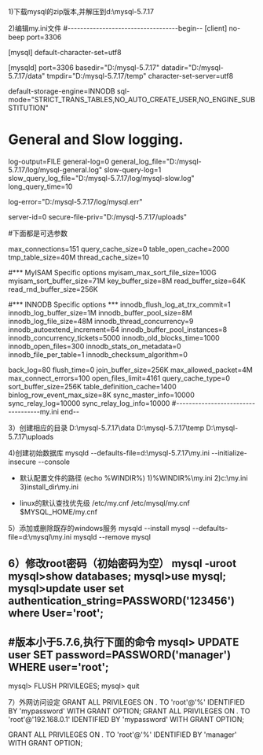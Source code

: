 1)下载mysql的zip版本,并解压到d:\mysql-5.7.17

2)编辑my.ini文件
#-----------------------------------begin--
[client]
no-beep
port=3306
 
[mysql]
default-character-set=utf8
 
[mysqld]
port=3306
basedir="D:/mysql-5.7.17"
datadir="D:/mysql-5.7.17/data"
tmpdir="D:/mysql-5.7.17/temp"
character-set-server=utf8
 
default-storage-engine=INNODB
sql-mode="STRICT_TRANS_TABLES,NO_AUTO_CREATE_USER,NO_ENGINE_SUBSTITUTION"
 
# General and Slow logging.
log-output=FILE
general-log=0
general_log_file="D:/mysql-5.7.17/log/mysql-general.log"
slow-query-log=1
slow_query_log_file="D:/mysql-5.7.17/log/mysql-slow.log"
long_query_time=10
 
log-error="D:/mysql-5.7.17/log/mysql.err"
 
server-id=0
secure-file-priv="D:/mysql-5.7.17/uploads"
 
#下面都是可选参数
 
max_connections=151
query_cache_size=0
table_open_cache=2000
tmp_table_size=40M
thread_cache_size=10
 
#*** MyISAM Specific options
myisam_max_sort_file_size=100G
myisam_sort_buffer_size=71M
key_buffer_size=8M
read_buffer_size=64K
read_rnd_buffer_size=256K
 
#*** INNODB Specific options ***
innodb_flush_log_at_trx_commit=1
innodb_log_buffer_size=1M
innodb_buffer_pool_size=8M
innodb_log_file_size=48M
innodb_thread_concurrency=9
innodb_autoextend_increment=64
innodb_buffer_pool_instances=8
innodb_concurrency_tickets=5000
innodb_old_blocks_time=1000
innodb_open_files=300
innodb_stats_on_metadata=0
innodb_file_per_table=1
innodb_checksum_algorithm=0
 
back_log=80
flush_time=0
join_buffer_size=256K
max_allowed_packet=4M
max_connect_errors=100
open_files_limit=4161
query_cache_type=0
sort_buffer_size=256K
table_definition_cache=1400
binlog_row_event_max_size=8K
sync_master_info=10000
sync_relay_log=10000
sync_relay_log_info=10000
#-----------------------------------my.ini end--


3）创建相应的目录
D:\mysql-5.7.17\data
D:\mysql-5.7.17\temp
D:\mysql-5.7.17\uploads

4)创建初始数据库
mysqld --defaults-file=d:\mysql-5.7.17\my.ini --initialize-insecure --console


* 默认配置文件的路径 (echo %WINDIR%)
1)%WINDIR%\my.ini
2)c:\my.ini
3)install_dir\my.ini

* linux的默认查找优先级
/etc/my.cnf
/etc/mysql/my.cnf
$MYSQL_HOME/my.cnf



5）添加或删除既存的windows服务
mysqld --install mysql --defaults-file=d:\mysql\my.ini
mysqld --remove mysql

6）修改root密码（初始密码为空）
mysql -uroot 
mysql>show databases;
mysql>use mysql;
mysql>update user set authentication_string=PASSWORD('123456') where User='root';
-------------------------------------------------------------------------
#版本小于5.7.6,执行下面的命令
mysql> UPDATE user SET password=PASSWORD('manager') WHERE user='root';
-------------------------------------------------------------------------
mysql> FLUSH PRIVILEGES;
mysql> quit

7）外网访问设定
GRANT ALL PRIVILEGES ON *.* TO 'root'@'%' IDENTIFIED BY 'mypassword' WITH GRANT OPTION;
GRANT ALL PRIVILEGES ON *.* TO 'root'@'192.168.0.1' IDENTIFIED BY 'mypassword' WITH GRANT OPTION;


GRANT ALL PRIVILEGES ON *.* TO 'root'@'%' IDENTIFIED BY 'manager' WITH GRANT OPTION;